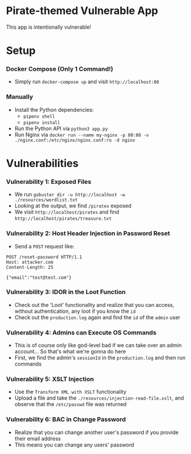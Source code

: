 # Pirate-themed Vulnerable App

This app is intentionally vulnerable!

# Setup

### Docker Compose (Only 1 Command!)

* Simply run `docker-compose up` and visit `http://localhost:80`

### Manually

* Install the Python dependencies: 
    - `pipenv shell`
    - `pipenv install`
* Run the Python API via `python3 app.py`
* Run Nginx via `docker run --name my-nginx -p 80:80 -v ./nginx.conf:/etc/nginx/nginx.conf:ro -d nginx`

# Vulnerabilities

### Vulnerability 1: Exposed Files

* We run `gobuster dir -u http://localhost -w ./resources/wordlist.txt` 
* Looking at the output, we find `/pirates` exposed
* We visit `http://localhost/pirates` and find `http://localhost/pirates/treasure.txt`

### Vulnerability 2: Host Header Injection in Password Reset

* Send a `POST` request like:

```
POST /reset-password HTTP/1.1
Host: attacker.com
Content-Length: 25

{"email":"test@test.com"}
```

### Vulnerability 3: IDOR in the Loot Function

* Check out the 'Loot' functionality and realize that you can access, without authentication, any loot if you know the `id`
* Check out the `production.log` again and find the `id` of the `admin` user

### Vulnerability 4: Admins can Execute OS Commands

* This is of course only like god-level bad if we can take over an admin account... So that's what we're gonna do here
* First, we find the admin's `sessionId` in the `production.log` and then run commands

### Vulnerability 5: XSLT Injection

* Use the `Transform XML with XSLT` functionality
* Upload a file and take the `./resources/injection-read-file.xslt`, and observe that the `/etc/passwd` file was returned

### Vulnerability 6: BAC in Change Password

* Realize that you can change another user's password if you provide their email address
* This means you can change any users' password